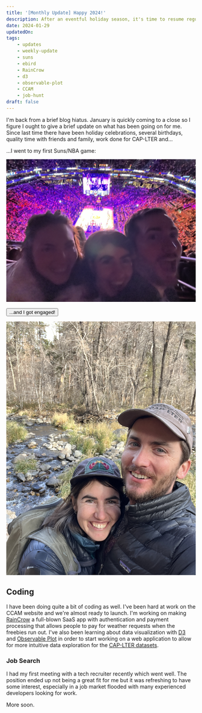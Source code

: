 ```yaml
---
title: '[Monthly Update] Happy 2024!'
description: After an eventful holiday season, it's time to resume regular updates
date: 2024-01-29
updatedOn:
tags:
    - updates
    - weekly-update
    - suns
    - ebird
    - RainCrow
    - d3
    - observable-plot
    - CCAM
    - job-hunt
draft: false
---
```


I'm back from a brief blog hiatus. January is quickly coming to a close so I figure I ought to give a brief update on what has been going on for me. Since last time there have been holiday celebrations, several birthdays, quality time with friends and family, work done for CAP-LTER and...

...I went to my first Suns/NBA game:

![At the suns game](./suns-game.jpg)

<button class="confetti" style="cursor: pointer;">...and I got engaged!</button>

<div class="engage">

![The happy couple engaged](./engaged.jpg)

</div>

## Coding

I have been doing quite a bit of coding as well. I've been hard at work on the CCAM website and we're almost ready to launch. I'm working on making [RainCrow](/projects/raincrow) a full-blown SaaS app with authentication and payment processing that allows people to pay for weather requests when the freebies run out. I've also been learning about data visualization with [D3](https://d3js.org/) and [Observable Plot](https://observablehq.com/plot/) in order to start working on a web application to allow for more intuitive data exploration for the [CAP-LTER datasets](https://sustainability-innovation.asu.edu/caplter/research/long-term-monitoring/bird-censuses/).

### Job Search

I had my first meeting with a tech recruiter recently which went well. The position ended up not being a great fit for me but it was refreshing to have some interest, especially in a job market flooded with many experienced developers looking for work.

More soon.

<script src="https://cdn.jsdelivr.net/npm/canvas-confetti@1.5.1/dist/confetti.browser.min.js"></script>
<script>
const observer = new IntersectionObserver((entries) => {
  entries.forEach((entry) => {
    if (entry.isIntersecting) {
      // When the target div is in view, trigger confetti
      triggerConfetti();
      // Disconnect the observer after triggering confetti
      observer.disconnect();
    }
  });
}, { threshold: 1.0 });
function triggerConfetti() {
  confetti({
        disableForReducedMotion: true,
        particleCount: 200,
        spread: 100,
    });
}
const engage = document.querySelector('.engage');
observer.observe(engage);
const confettiButton = document.querySelector('.confetti');
confettiButton.addEventListener('click', () => {
    const confettiOffset = confettiButton.getBoundingClientRect();
    triggerConfetti();
})
</script>
